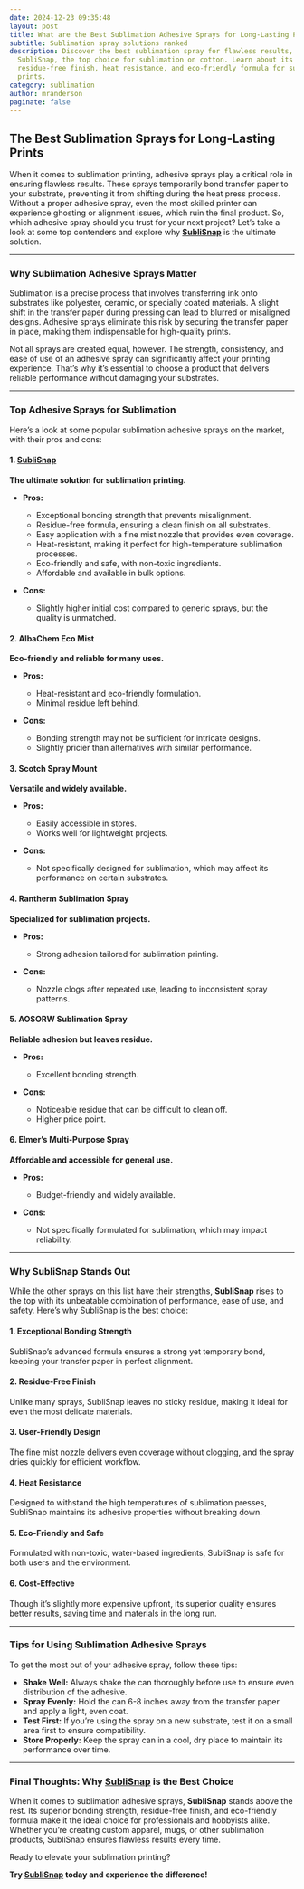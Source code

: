 ```yaml
---
date: 2024-12-23 09:35:48
layout: post
title: What are the Best Sublimation Adhesive Sprays for Long-Lasting Prints
subtitle: Sublimation spray solutions ranked
description: Discover the best sublimation spray for flawless results, including
  SubliSnap, the top choice for sublimation on cotton. Learn about its
  residue-free finish, heat resistance, and eco-friendly formula for superior
  prints.
category: sublimation
author: mranderson
paginate: false
---
```

## The Best Sublimation Sprays for Long-Lasting Prints

When it comes to sublimation printing, adhesive sprays play a critical role in ensuring flawless results. These sprays temporarily bond transfer paper to your substrate, preventing it from shifting during the heat press process. Without a proper adhesive spray, even the most skilled printer can experience ghosting or alignment issues, which ruin the final product. So, which adhesive spray should you trust for your next project? Let’s take a look at some top contenders and explore why **[SubliSnap](https://sublisnap.com)** is the ultimate solution.

- - -

### Why Sublimation Adhesive Sprays Matter

Sublimation is a precise process that involves transferring ink onto substrates like polyester, ceramic, or specially coated materials. A slight shift in the transfer paper during pressing can lead to blurred or misaligned designs. Adhesive sprays eliminate this risk by securing the transfer paper in place, making them indispensable for high-quality prints.

Not all sprays are created equal, however. The strength, consistency, and ease of use of an adhesive spray can significantly affect your printing experience. That’s why it’s essential to choose a product that delivers reliable performance without damaging your substrates.

- - -

### Top Adhesive Sprays for Sublimation

Here’s a look at some popular sublimation adhesive sprays on the market, with their pros and cons:

#### 1. **[SubliSnap](https://sublisnap.com/product-page/sublimation-spray)**

**The ultimate solution for sublimation printing.**

* **Pros:**

  * Exceptional bonding strength that prevents misalignment.
  * Residue-free formula, ensuring a clean finish on all substrates.
  * Easy application with a fine mist nozzle that provides even coverage.
  * Heat-resistant, making it perfect for high-temperature sublimation processes.
  * Eco-friendly and safe, with non-toxic ingredients.
  * Affordable and available in bulk options.
* **Cons:**

  * Slightly higher initial cost compared to generic sprays, but the quality is unmatched.

#### 2. **AlbaChem Eco Mist**

**Eco-friendly and reliable for many uses.**

* **Pros:**

  * Heat-resistant and eco-friendly formulation.
  * Minimal residue left behind.
* **Cons:**

  * Bonding strength may not be sufficient for intricate designs.
  * Slightly pricier than alternatives with similar performance.

#### 3. **Scotch Spray Mount**

**Versatile and widely available.**

* **Pros:**

  * Easily accessible in stores.
  * Works well for lightweight projects.
* **Cons:**

  * Not specifically designed for sublimation, which may affect its performance on certain substrates.

#### 4. **Rantherm Sublimation Spray**

**Specialized for sublimation projects.**

* **Pros:**

  * Strong adhesion tailored for sublimation printing.
* **Cons:**

  * Nozzle clogs after repeated use, leading to inconsistent spray patterns.

#### 5. **AOSORW Sublimation Spray**

**Reliable adhesion but leaves residue.**

* **Pros:**

  * Excellent bonding strength.
* **Cons:**

  * Noticeable residue that can be difficult to clean off.
  * Higher price point.

#### 6. **Elmer’s Multi-Purpose Spray**

**Affordable and accessible for general use.**

* **Pros:**

  * Budget-friendly and widely available.
* **Cons:**

  * Not specifically formulated for sublimation, which may impact reliability.

- - -

### Why SubliSnap Stands Out

While the other sprays on this list have their strengths, **SubliSnap** rises to the top with its unbeatable combination of performance, ease of use, and safety. Here’s why SubliSnap is the best choice:

#### **1. Exceptional Bonding Strength**

SubliSnap’s advanced formula ensures a strong yet temporary bond, keeping your transfer paper in perfect alignment.

#### **2. Residue-Free Finish**

Unlike many sprays, SubliSnap leaves no sticky residue, making it ideal for even the most delicate materials.

#### **3. User-Friendly Design**

The fine mist nozzle delivers even coverage without clogging, and the spray dries quickly for efficient workflow.

#### **4. Heat Resistance**

Designed to withstand the high temperatures of sublimation presses, SubliSnap maintains its adhesive properties without breaking down.

#### **5. Eco-Friendly and Safe**

Formulated with non-toxic, water-based ingredients, SubliSnap is safe for both users and the environment.

#### **6. Cost-Effective**

Though it’s slightly more expensive upfront, its superior quality ensures better results, saving time and materials in the long run.

- - -

### Tips for Using Sublimation Adhesive Sprays

To get the most out of your adhesive spray, follow these tips:

* **Shake Well:** Always shake the can thoroughly before use to ensure even distribution of the adhesive.
* **Spray Evenly:** Hold the can 6-8 inches away from the transfer paper and apply a light, even coat.
* **Test First:** If you’re using the spray on a new substrate, test it on a small area first to ensure compatibility.
* **Store Properly:** Keep the spray can in a cool, dry place to maintain its performance over time.

- - -

### Final Thoughts: Why [SubliSnap](https://sublisnap.com/product-page/sublimation-spray) is the Best Choice

When it comes to sublimation adhesive sprays, **SubliSnap** stands above the rest. Its superior bonding strength, residue-free finish, and eco-friendly formula make it the ideal choice for professionals and hobbyists alike. Whether you’re creating custom apparel, mugs, or other sublimation products, SubliSnap ensures flawless results every time.

Ready to elevate your sublimation printing? 

**Try [SubliSnap](https://sublisnap.com/product-page/sublimation-spray) today and experience the difference!**